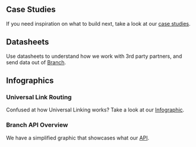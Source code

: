 ## Case Studies

If you need inspiration on what to build next, take a look at our [case studies](https://branch.io/resources/#case-studies).

## Datasheets

Use datasheets to understand how we work with 3rd party partners, and send data out of [Branch](https://branch.io/resources/#datasheets).

## Infographics

### Universal Link Routing

Confused at how Universal Linking works? Take a look at our [Infographic](https://branch.io/attachment/infographics/universal-links-routing.pdf).

### Branch API Overview

We have a simplified graphic that showcases what our [API](https://branch.io/attachment/infographics/branch-api.pdf). 
